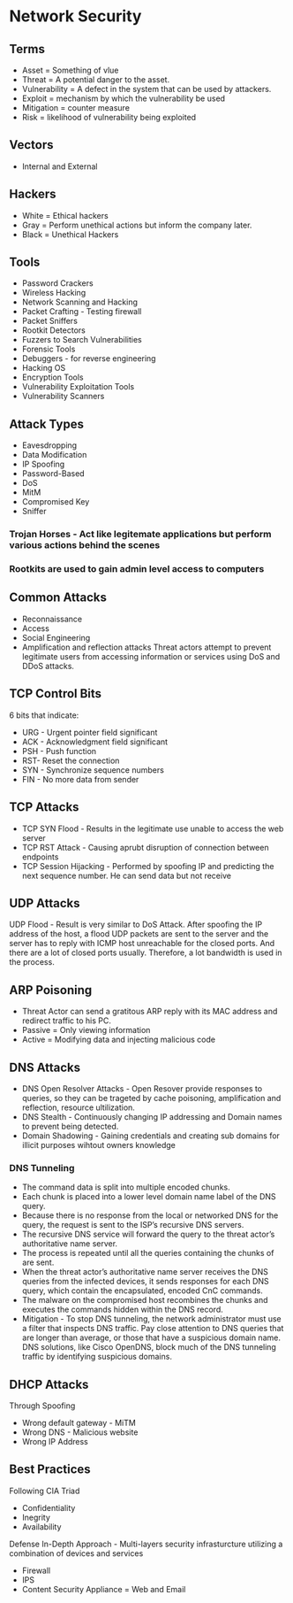 # Network Security

## Terms
- Asset = Something of vlue
- Threat = A potential danger to the asset.
- Vulnerability = A defect in the system that can be used by attackers.
- Exploit = mechanism by which the vulnerability be used
- Mitigation = counter measure
- Risk = likelihood of vulnerability being exploited

## Vectors
- Internal and External

## Hackers
- White = Ethical hackers
- Gray = Perform unethical actions but inform the company later.
- Black = Unethical Hackers

## Tools
- Password Crackers
- Wireless Hacking
- Network Scanning and Hacking
- Packet Crafting - Testing firewall
- Packet Sniffers
- Rootkit Detectors
- Fuzzers to Search Vulnerabilities
- Forensic Tools
- Debuggers - for reverse engineering
- Hacking OS
- Encryption Tools
- Vulnerability Exploitation Tools
- Vulnerability Scanners

## Attack Types
- Eavesdropping
- Data Modification
- IP Spoofing
- Password-Based
- DoS
- MitM
- Compromised Key
- Sniffer

### Trojan Horses - Act like legitemate applications but perform various actions behind the scenes

### Rootkits are used to gain admin level access to computers

## Common Attacks
- Reconnaissance
- Access
- Social Engineering
- Amplification and reflection attacks	Threat actors attempt to prevent legitimate users from accessing information or services using DoS and DDoS attacks.


## TCP Control Bits

6 bits that indicate:
- URG - Urgent pointer field significant
- ACK - Acknowledgment field significant
- PSH - Push function
- RST- Reset the connection
- SYN - Synchronize sequence numbers
- FIN - No more data from sender

## TCP Attacks
- TCP SYN Flood - Results in the legitimate use unable to access the web server
- TCP RST Attack - Causing aprubt disruption of connection between endpoints
- TCP Session Hijacking - Performed by spoofing IP and predicting the next sequence number. He can send data but not receive

## UDP Attacks
UDP Flood - Result is very similar to DoS Attack. After spoofing the IP address of the host, a flood UDP packets are sent to the server and the server has to reply with ICMP host unreachable for the closed ports. And there are a lot of closed ports usually. Therefore, a lot bandwidth is used in the process.

## ARP Poisoning
- Threat Actor can send a gratitous ARP reply with its MAC address and redirect traffic to his PC.
- Passive = Only viewing information
- Active = Modifying data and injecting malicious code

## DNS Attacks
- DNS Open Resolver Attacks - Open Resover provide responses to queries, so they can be trageted by cache poisoning, amplification and reflection, resource ultilization.
- DNS Stealth - Continuously changing IP addressing and Domain names to prevent being detected.
- Domain Shadowing - Gaining credentials and creating sub domains for illicit purposes wihtout owners knowledge

### DNS Tunneling
- The command data is split into multiple encoded chunks.
- Each chunk is placed into a lower level domain name label of the DNS query.
- Because there is no response from the local or networked DNS for the query, the request is sent to the ISP’s recursive DNS servers.
- The recursive DNS service will forward the query to the threat actor’s authoritative name server.
- The process is repeated until all the queries containing the chunks of are sent.
- When the threat actor’s authoritative name server receives the DNS queries from the infected devices, it sends responses for each DNS query, which contain the encapsulated, encoded CnC commands.
- The malware on the compromised host recombines the chunks and executes the commands hidden within the DNS record.
- Mitigation - To stop DNS tunneling, the network administrator must use a filter that inspects DNS traffic. Pay close attention to DNS queries that are longer than average, or those that have a suspicious domain name. DNS solutions, like Cisco OpenDNS, block much of the DNS tunneling traffic by identifying suspicious domains.

## DHCP Attacks
Through Spoofing
- Wrong default gateway - MiTM
- Wrong DNS - Malicious website
- Wrong IP Address

## Best Practices
Following CIA Triad
- Confidentiality
- Inegrity
- Availability

Defense In-Depth Approach - Multi-layers security infrasturcture utilizing a combination of devices and services

- Firewall
- IPS
- Content Security Appliance = Web and Email

